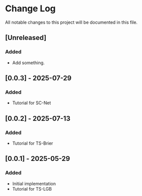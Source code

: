# Change Log
All notable changes to this project will be documented in this file.

## [Unreleased]
### Added
- Add something.

## [0.0.3] - 2025-07-29
### Added
- Tutorial for SC-Net

## [0.0.2] - 2025-07-13
### Added
- Tutorial for TS-Brier

## [0.0.1] - 2025-05-29
### Added
- Initial implementation
- Tutorial for TS-LGB
